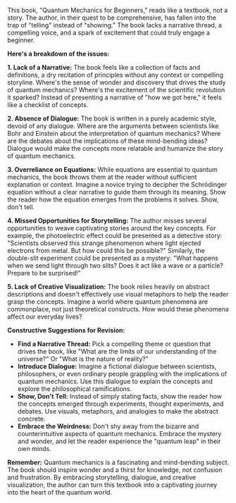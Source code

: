 This book, "Quantum Mechanics for Beginners," reads like a textbook, not a story. The author, in their quest to be comprehensive, has fallen into the trap of "telling" instead of "showing."  The book lacks a narrative thread, a compelling voice, and a spark of excitement that could truly engage a beginner.

**Here's a breakdown of the issues:**

**1. Lack of a Narrative:** 
The book feels like a collection of facts and definitions, a dry recitation of principles without any context or compelling storyline. Where's the sense of wonder and discovery that drives the study of quantum mechanics? Where's the excitement of the scientific revolution it sparked? Instead of presenting a narrative of "how we got here," it feels like a checklist of concepts.

**2. Absence of Dialogue:** 
The book is written in a purely academic style, devoid of any dialogue.  Where are the arguments between scientists like Bohr and Einstein about the interpretation of quantum mechanics? Where are the debates about the implications of these mind-bending ideas? Dialogue would make the concepts more relatable and humanize the story of quantum mechanics.

**3. Overreliance on  Equations:** 
While equations are essential to quantum mechanics, the book throws them at the reader without sufficient explanation or context.  Imagine a novice trying to decipher the Schrödinger equation without a clear narrative to guide them through its meaning.  Show the reader how the equation emerges from the problems it solves. Show, don't tell.

**4. Missed Opportunities for Storytelling:**
The author misses several opportunities to weave captivating stories around the key concepts.  For example, the photoelectric effect could be presented as a detective story:  "Scientists observed this strange phenomenon where light ejected electrons from metal.  But how could this be possible?"  Similarly, the double-slit experiment could be presented as a mystery: "What happens when we send light through two slits? Does it act like a wave or a particle?  Prepare to be surprised!"

**5.  Lack of Creative Visualization:** 
The book relies heavily on abstract descriptions and doesn't effectively use visual metaphors to help the reader grasp the concepts.  Imagine a world where quantum phenomena are commonplace, not just theoretical constructs.  How would these phenomena affect our everyday lives?

**Constructive Suggestions for Revision:**

* **Find a Narrative Thread:**  Pick a compelling theme or question that drives the book, like "What are the limits of our understanding of the universe?"  Or "What is the nature of reality?"
* **Introduce Dialogue:**  Imagine a fictional dialogue between scientists, philosophers, or even ordinary people grappling with the implications of quantum mechanics.  Use this dialogue to explain the concepts and explore the philosophical ramifications.
* **Show, Don't Tell:**  Instead of simply stating facts, show the reader how the concepts emerged through experiments, thought experiments, and debates. Use visuals, metaphors, and analogies to make the abstract concrete.
* **Embrace the Weirdness:**  Don't shy away from the bizarre and counterintuitive aspects of quantum mechanics.  Embrace the mystery and wonder, and let the reader experience the "quantum leap" in their own minds. 

**Remember:** Quantum mechanics is a fascinating and mind-bending subject.  The book should inspire wonder and a thirst for knowledge, not confusion and frustration.  By embracing storytelling, dialogue, and creative visualization, the author can turn this textbook into a captivating journey into the heart of the quantum world. 
